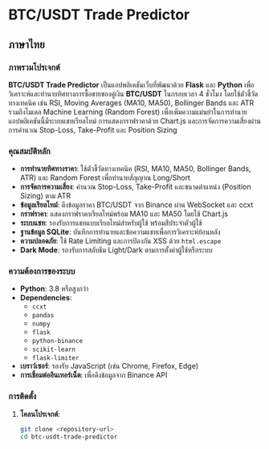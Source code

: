 # BTC/USDT Trade Predictor

## ภาษาไทย

### ภาพรวมโปรเจกต์

**BTC/USDT Trade Predictor** เป็นแอปพลิเคชันเว็บที่พัฒนาด้วย **Flask** และ **Python** เพื่อวิเคราะห์และทำนายทิศทางการซื้อขายของคู่เงิน **BTC/USDT** ในกรอบเวลา 4 ชั่วโมง โดยใช้ตัวชี้วัดทางเทคนิค เช่น RSI, Moving Averages (MA10, MA50), Bollinger Bands และ ATR รวมถึงโมเดล Machine Learning (Random Forest) เพื่อเพิ่มความแม่นยำในการทำนาย แอปพลิเคชันนี้มีระบบแชทเรียลไทม์ การแสดงกราฟราคาด้วย Chart.js และการจัดการความเสี่ยงผ่านการคำนวณ Stop-Loss, Take-Profit และ Position Sizing

### คุณสมบัติหลัก
- **การทำนายทิศทางราคา**: ใช้ตัวชี้วัดทางเทคนิค (RSI, MA10, MA50, Bollinger Bands, ATR) และ Random Forest เพื่อทำนายสัญญาณ Long/Short
- **การจัดการความเสี่ยง**: คำนวณ Stop-Loss, Take-Profit และขนาดตำแหน่ง (Position Sizing) ตาม ATR
- **ข้อมูลเรียลไทม์**: ดึงข้อมูลราคา BTC/USDT จาก Binance ผ่าน WebSocket และ ccxt
- **กราฟราคา**: แสดงกราฟราคาเรียลไทม์พร้อม MA10 และ MA50 โดยใช้ Chart.js
- **ระบบแชท**: รองรับการแชทแบบเรียลไทม์สำหรับผู้ใช้ พร้อมสีประจำตัวผู้ใช้
- **ฐานข้อมูล SQLite**: บันทึกการทำนายและข้อความแชทเพื่อการวิเคราะห์ย้อนหลัง
- **ความปลอดภัย**: ใช้ Rate Limiting และการป้องกัน XSS ด้วย `html.escape`
- **Dark Mode**: รองรับการสลับธีม Light/Dark ตามการตั้งค่าผู้ใช้หรือระบบ

### ความต้องการของระบบ
- **Python**: 3.8 หรือสูงกว่า
- **Dependencies**:
  - `ccxt`
  - `pandas`
  - `numpy`
  - `flask`
  - `python-binance`
  - `scikit-learn`
  - `flask-limiter`
- **เบราว์เซอร์**: รองรับ JavaScript (เช่น Chrome, Firefox, Edge)
- **การเชื่อมต่ออินเทอร์เน็ต**: เพื่อดึงข้อมูลจาก Binance API

### การติดตั้ง
1. **โคลนโปรเจกต์**:
   ```bash
   git clone <repository-url>
   cd btc-usdt-trade-predictor
